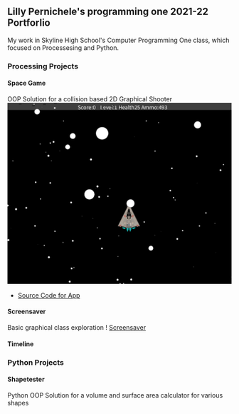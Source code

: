 ## Lilly Pernichele's programming one 2021-22 Portforlio 
My work in Skyline High School's Computer Programming One class, which focused on Processesing and Python.

### Processing Projects
 
#### Space Game 
OOP Solution for a collision based 2D Graphical Shooter
![Space game](images/Spacegame2022.png)
* [Source Code for App](https://github.com/foolbuffoon/programmingone22portfolio/blob/b352a6f875d712552dbdc493ad0cf129a1762ab3/src/Spacegame.zip)
#### Screensaver 
Basic graphical class exploration
! [Screensaver]()
#### Timeline 


### Python Projects

#### Shapetester 
Python OOP Solution for a volume and surface area calculator for various shapes
